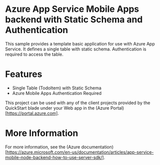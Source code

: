 # Azure App Service Mobile Apps backend with Static Schema and Authentication

This sample provides a template basic application for use with Azure App Service.  It defines
a single table with static schema.  Authentication is required to access the table.

# Features

* Single Table (TodoItem) with Static Schema
* Azure Mobile Apps Authentication Required

This project can be used with any of the client projects provided by the QuickStart blade under 
your Web app in the (Azure Portal)[https://portal.azure.com].

# More Information

For more information, see the (Azure documentation)[https://azure.microsoft.com/en-us/documentation/articles/app-service-mobile-node-backend-how-to-use-server-sdk/].
